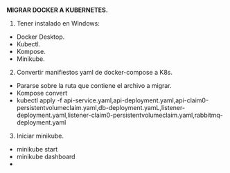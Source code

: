 **MIGRAR DOCKER A KUBERNETES.**

1. Tener instalado en Windows:
- Docker Desktop.
- Kubectl.
- Kompose.
- Minikube.

2. Convertir manifiestos yaml de docker-compose a K8s.
- Pararse sobre la ruta que contiene el archivo a migrar.
- Kompose convert
- kubectl apply -f api-service.yaml,api-deployment.yaml,api-claim0-persistentvolumeclaim.yaml,db-deployment.yamL,listener-deployment.yaml,listener-claim0-persistentvolumeclaim.yaml,rabbitmq-deployment.yaml

3. Iniciar minikube.
- minikube start
- minikube dashboard
- 